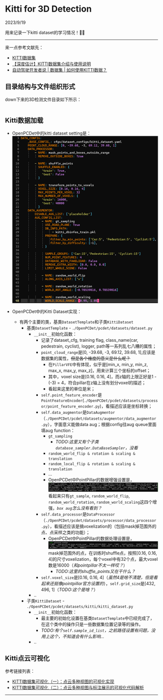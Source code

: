 # Kitti for 3D Detection  

2023/9/19  

用来记录一下kitti dataset的学习情况！🧐🧐  

---  

来一点参考文献先：  
* [KITTI数据集](https://blog.csdn.net/weixin_36670529/article/details/103774700)    
* [【深度估计】KITTI数据集介绍与使用说明](https://zhuanlan.zhihu.com/p/364423582)  
* [自动驾驶开发者说 \| 数据集 \| 如何使用KITTI数据？](https://zhuanlan.zhihu.com/p/430490776?utm_id=0)  

## 目录结构与文件组织形式  
down下来的3D检测文件目录如下所示：  
```bash  

```


## Kitti数据加载  
* OpenPCDet中的kitti dataset setting是：  
![](https://raw.githubusercontent.com/YouCaiJun98/MyPicBed/main/imgs/20230919164224.png)  

* OpenPCDet中的Kitti Dataset实现： 
    * 有两个主要的类，基类`DatasetTemplate`和子类`KittiDataset`
        * 基类`DatasetTemplate` - `./OpenPCDet/pcdet/datasets/dataset.py`  
            * `__init__`初始化函数：  
                * 记录了dataset_cfg, training flag, class_name(car, pedestrain, cyclist), logger, path等一系列乱七八糟的属性；  
                * `point_cloud_range`是[0, -39.68, -3, 69.12, 39.68, 1],应该是数据集的属性，~~但是各个维度的意义是什么呢？~~  
                    * 在`PillarVFE`中有体现，似乎是[min_x, min_y, min_z, max_x, max_y, max_z]，用来计算三个坐标的offset；
                    * 其中，voxel size是[0.16, 0.16, 4]，而z轴的上限正好是1 - (-3) = 4，符合pillar在z轴上没有划分voxel的描述；  
                    * 看起来这里的单位是米；  
                * `self.point_feature_encoder`是`PointFeatureEncoder`(`./OpenPCDet/pcdet/datasets/processor/point_feature_encoder.py`)，看描述应该是坐标转换；  
                * `self.data_augmentor`是`DataAugmentor`（`./OpenPCDet/pcdet/datasets/augmentor/data_augmentor.py`），字面意义能做data aug；根据config往aug queue里面填aug function：  
                    * `gt_sampling`  
                        * *TODO:这里又有个子类`database_sampler.DataBaseSampler`，没看*  
                    * `random_world_flip & rotation & scaling & translation`  
                    * `random_local_flip & rotation & scaling & translation`  
                    * ...  
                    * OpenPCDet中PointPillar的数据增强设置是，  
                    ![](https://raw.githubusercontent.com/YouCaiJun98/MyPicBed/main/imgs/20230920102829.png)  
                    看起来只有`gt_sample`, `random_world_flip`, `random_world_rotation`, `random_world_scaling`这四个增强，*`box aug`怎么没有看到？*  
                * `self.data_processor`是`DataProcessor`（`./OpenPCDet/pcdet/datasets/processor/data_processor.py`），看描述应该是搞voxelization的（包括mask掉范围外的点、点采样之类的功能）；  
                    * OpenPCDet中PointPillar的数据处理设置是，  
                    ![](https://raw.githubusercontent.com/YouCaiJun98/MyPicBed/main/imgs/20230920112449.png)  
                    mask掉范围外的点，在训练时shuffle点，按照[0.16, 0.16, 4]的尺寸voxelization，每个voxel中有32个点，最大voxel数是16000（*和pointpillar不太一样哎？*）  
                        * *TODO:这里的shuffle_points又在干什么？*
                * `self.voxel_size`是[0.16, 0.16, 4]（*虽然4是啥不清楚，但是看起来还挺像pointpillar官方设置的*），`self.grid_size`是[432, 496, 1]（*TODO:这个是啥？*）
            * ..  
        * 子类`KittiDataset` - `./OpenPCDet/pcdet/datasets/kitti/kitti_dataset.py`  
            * `__init__`初始化函数：  
                * 最主要的初始化设置在基类`DatasetTemplate`中已经完成了，在这个类中的操作只是一些数据集位置记录等的操作。  
                * *TODO:有个`self.sample_id_list`，之前路径设置有问题，没用上这个，不知道会有什么影响...*  
            * ..  


## Kitti点云可视化  
参考链接列表：  
* [KITTI数据集可视化（一）：点云多种视图的可视化实现](https://blog.csdn.net/weixin_44751294/article/details/127345052)  
* [KITTI数据集可视化（二）：点云多种视图与标注展示的可视化代码解析](https://blog.csdn.net/weixin_44751294/article/details/128569985)  

---  













